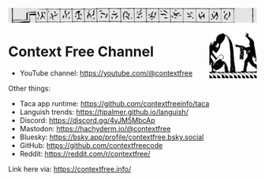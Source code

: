 ![](gulliver.jpg)

<img style="float: right; height: 96px" align="right" height="96" src="apprentice.jpg">

# Context Free Channel

- YouTube channel: https://youtube.com/@contextfree

Other things:

- Taca app runtime: https://github.com/contextfreeinfo/taca
- Languish trends: https://tjpalmer.github.io/languish/
- Discord: https://discord.gg/4yJM5MbcAp
- Mastodon: <a rel="me" href="https://hachyderm.io/@contextfree">https://hachyderm.io/@contextfree</a>
- Bluesky: https://bsky.app/profile/contextfree.bsky.social
- GitHub: https://github.com/contextfreecode
- Reddit: https://reddit.com/r/contextfree/

Link here via: https://contextfree.info/
